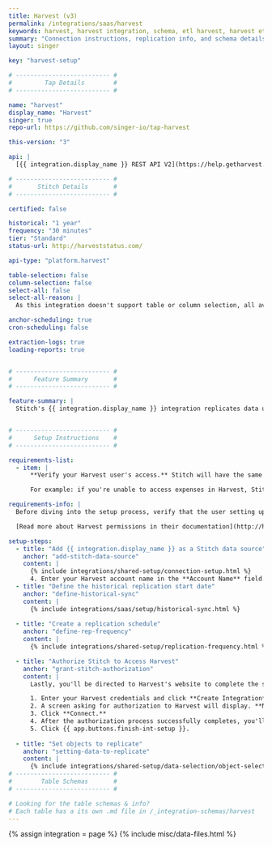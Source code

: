 ```yaml
---
title: Harvest (v3)
permalink: /integrations/saas/harvest
keywords: harvest, harvest integration, schema, etl harvest, harvest etl, harvest schema
summary: "Connection instructions, replication info, and schema details for Stitch's Harvest integration."
layout: singer

key: "harvest-setup"

# -------------------------- #
#         Tap Details        #
# -------------------------- #

name: "harvest"
display_name: "Harvest"
singer: true
repo-url: https://github.com/singer-io/tap-harvest

this-version: "3"

api: |
  [{{ integration.display_name }} REST API V2](https://help.getharvest.com/api-v2/){:target="new"}

# -------------------------- #
#       Stitch Details       #
# -------------------------- #

certified: false

historical: "1 year"
frequency: "30 minutes"
tier: "Standard"
status-url: http://harveststatus.com/

api-type: "platform.harvest"

table-selection: false
column-selection: false
select-all: false
select-all-reason: |
  As this integration doesn't support table or column selection, all available tables and columns are automatically replicated.

anchor-scheduling: true
cron-scheduling: false

extraction-logs: true
loading-reports: true


# -------------------------- #
#      Feature Summary       #
# -------------------------- #

feature-summary: |
  Stitch's {{ integration.display_name }} integration replicates data using the {{ integration.api | flatify | strip }}. Refer to the [Schema](#schema) section for a list of objects available for replication.


# -------------------------- #
#      Setup Instructions    #
# -------------------------- #

requirements-list:
  - item: |
      **Verify your Harvest user's access.** Stitch will have the same permissions as the user setting up the integration. This means Stitch will only be able to access the same objects and data as the authorizing user.

      For example: if you're unable to access expenses in Harvest, Stitch will be unable to replicate expense data.

requirements-info: |
  Before diving into the setup process, verify that the user setting up the integration has access to all the objects - such as expenses - that you want to replicate.

  [Read more about Harvest permissions in their documentation](http://help.getharvest.com/harvest/team/overview/new-permissions/).

setup-steps:
  - title: "Add {{ integration.display_name }} as a Stitch data source"
    anchor: "add-stitch-data-source"
    content: |
      {% include integrations/shared-setup/connection-setup.html %}
      4. Enter your Harvest account name in the **Account Name** field. For example: if your Harvest account URL is `stitch.harvestapp.com`, you'd enter `stitch` in this field.
  - title: "Define the historical replication start date"
    anchor: "define-historical-sync"
    content: |
      {% include integrations/saas/setup/historical-sync.html %}
  
  - title: "Create a replication schedule"
    anchor: "define-rep-frequency"
    content: |
      {% include integrations/shared-setup/replication-frequency.html %}

  - title: "Authorize Stitch to Access Harvest"
    anchor: "grant-stitch-authorization"
    content: |
      Lastly, you'll be directed to Harvest's website to complete the setup.

      1. Enter your Harvest credentials and click **Create Integration**.
      2. A screen asking for authorization to Harvest will display. **Note that Stitch will only ever read your data.**
      3. Click **Connect.**
      4. After the authorization process successfully completes, you'll be redirected back to Stitch.
      5. Click {{ app.buttons.finish-int-setup }}.
      
  - title: "Set objects to replicate"
    anchor: "setting-data-to-replicate"
    content: |
      {% include integrations/shared-setup/data-selection/object-selection.html %}
# -------------------------- #
#        Table Schemas       #
# -------------------------- #

# Looking for the table schemas & info?
# Each table has a its own .md file in /_integration-schemas/harvest
---
```

{% assign integration = page %}
{% include misc/data-files.html %}